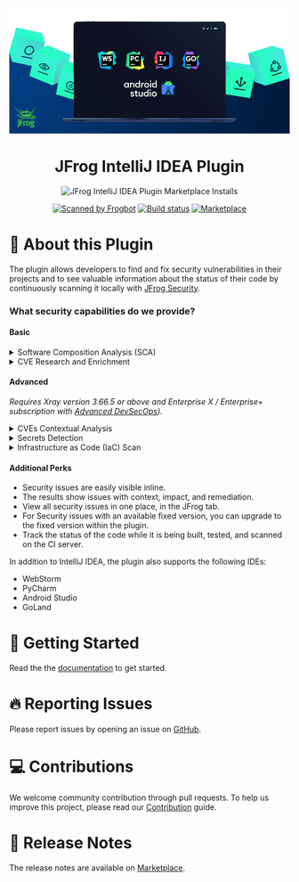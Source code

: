 [![](readme-resources/readme_image.png)](#readme)

<div align="center">

# JFrog IntelliJ IDEA Plugin

![JFrog IntelliJ IDEA Plugin Marketplace Installs](https://img.shields.io/jetbrains/plugin/d/9834-jfrog?label=Marketplace%20installs&color=blue&style=for-the-badge)

[![Scanned by Frogbot](https://raw.github.com/jfrog/frogbot/master/images/frogbot-badge.svg)](https://github.com/jfrog/frogbot#readme)
[![Build status](https://github.com/jfrog/jfrog-idea-plugin/actions/workflows/test.yml/badge.svg)](https://github.com/jfrog/jfrog-idea-plugin/actions/workflows/test.yml)
[![Marketplace](https://img.shields.io/jetbrains/plugin/v/9834-jfrog)](https://plugins.jetbrains.com/plugin/9834-jfrog)

</div>

# 🤖 About this Plugin

The plugin allows developers to find and fix security vulnerabilities in their projects and to see valuable information
about the status of their code by continuously scanning it locally with [JFrog Security](https://jfrog.com/xray/).

### What security capabilities do we provide?
#### Basic
<details>
  <summary>Software Composition Analysis (SCA)</summary>
Scans your project dependencies for security issues and shows you which dependencies are vulnerable. If the vulnerabilities have a fix, you can upgrade to the version with the fix in a click of a button.
</details>

<details>
  <summary>CVE Research and Enrichment</summary>
For selected security issues, get leverage-enhanced CVE data that is provided by our JFrog Security Research team.
Prioritize the CVEs based on:

- **JFrog Severity**: The severity given by the JFrog Security Research team after the manual analysis of the CVE by the team.
CVEs with the highest JFrog security severity are the most likely to be used by real-world attackers.
This means that you should put effort into fixing them as soon as possible.
- **Research Summary**: The summary that is based on JFrog's security analysis of the security issue provides detailed technical information on the specific conditions for the CVE to be applicable.
- **Remediation**: Detailed fix and mitigation options for the CVEs

You can learn more about enriched CVEs [here](https://jfrog.com/help/r/jfrog-security-documentation/jfrog-security-cve-research-and-enrichment).

Check out what our research team is up to and stay updated on newly discovered issues by clicking on this link: <https://research.jfrog.com>
</details>

#### Advanced
*Requires Xray version 3.66.5 or above and Enterprise X / Enterprise+ subscription with [Advanced DevSecOps](https://jfrog.com/xray/#xray-advanced)).*

<details>
  <summary>CVEs Contextual Analysis</summary>
Uses the code context to eliminate false positive reports on vulnerable dependencies that are not applicable to the code. 
CVEs Contextual Analysis is currently supported for Python, Java and JavaScript code.
</details>

<details>
  <summary>Secrets Detection</summary>
Prevents the exposure of keys or credentials that are stored in your source code.
</details>

<details>
  <summary>Infrastructure as Code (IaC) Scan</summary>
Secures your IaC files. Critical to keeping your cloud deployment safe and secure.
</details>

#### Additional Perks

- Security issues are easily visible inline.
- The results show issues with context, impact, and remediation.
- View all security issues in one place, in the JFrog tab.
- For Security issues with an available fixed version, you can upgrade to the fixed version within the plugin.
- Track the status of the code while it is being built, tested, and scanned on the CI server.

In addition to IntelliJ IDEA, the plugin also supports the following IDEs:

- WebStorm
- PyCharm
- Android Studio
- GoLand

# 🏁 Getting Started

Read the the [documentation](https://docs.jfrog-applications.jfrog.io/jfrog-applications/ide/jetbrains-ides) to get started.

# 🔥 Reporting Issues

Please report issues by opening an issue on [GitHub](https://github.com/jfrog/jfrog-idea-plugin/issues).

# 💻 Contributions

We welcome community contribution through pull requests. To help us improve this project, please read our [Contribution](./CONTRIBUTING.md#guidelines) guide.

# 🥏 Release Notes

The release notes are available on [Marketplace](https://plugins.jetbrains.com/plugin/9834-jfrog/versions).
